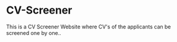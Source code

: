 # CV-Screener
This is a CV Screener Website where CV's of the applicants can be screened one by one..
